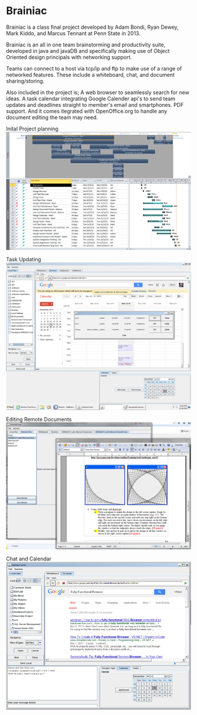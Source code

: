 Brainiac
========

Brainiac is a class final project developed by Adam Bondi, Ryan Dewey, Mark Kiddo, and Marcus Tennant at Penn State in 2013.

Brainiac is an all in one team brainstorming and productivity suite, developed in java and javaDB and specifically making use of Object Oriented design principals with networking support.

Teams can connect to a host via tcp/ip and ftp to make use of a range of networked features. These include a whiteboard, chat, and document sharing/storing. 

Also included in the project is; A web browser to seamlessly search for new ideas. A task calendar integrating Google Calender api's to send team updates and deadlines straight to member's email and smartphones. PDF support. And it comes itegrated with OpenOffice.org to handle any document editing the team may need.

Inital Project planning
![screenshot](./ProjectPlanning.jpg)

Task Updating
![screenshot](./TaskEditing.jpg)

Editing Remote Documents
![screenshot](./DocEditing.jpg)

Chat and Calendar
![screenshot](./ChatandCalendar.jpg)
